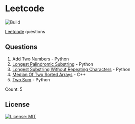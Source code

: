 # Leetcode

![Build](https://github.com/Zeyu-Li/leetcode/workflows/Generate%20MD/badge.svg)

[Leetcode](https://leetcode.com/) questions



## Questions 
 1. [Add Two Numbers](https://leetcode.com/problems/add-two-numbers) - Python 
 2. [Longest Palindromic Substring](https://leetcode.com/problems/longest-palindromic-substring) - Python 
 3. [Longest Substring Without Repeating Characters](https://leetcode.com/problems/longest-substring-without-repeating-characters) - Python 
 4. [Median Of Two Sorted Arrays](https://leetcode.com/problems/median-of-two-sorted-arrays) - C++ 
 5. [Two Sum](https://leetcode.com/problems/two-sum) - Python 

Count: 5


## License

[![License: MIT](https://img.shields.io/badge/License-MIT-blue.svg)](https://opensource.org/licenses/MIT)